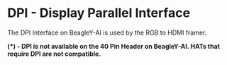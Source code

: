 <!--
---
name: DPI*
class: interface
type: pinout
description: BeagleY-AI DPI Interface
-->
# DPI - Display Parallel Interface

The DPI Interface on BeagleY-AI is used by the RGB to HDMI framer.

**(*) - DPI is not available on the 40 Pin Header on BeagleY-AI. HATs that require DPI are not compatible.**
